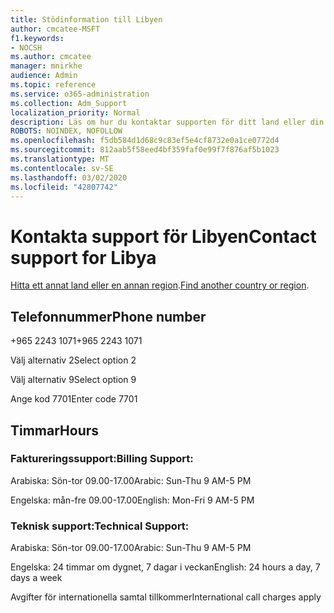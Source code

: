 ```yaml
---
title: Stödinformation till Libyen
author: cmcatee-MSFT
f1.keywords:
- NOCSH
ms.author: cmcatee
manager: mnirkhe
audience: Admin
ms.topic: reference
ms.service: o365-administration
ms.collection: Adm_Support
localization_priority: Normal
description: Läs om hur du kontaktar supporten för ditt land eller din region.
ROBOTS: NOINDEX, NOFOLLOW
ms.openlocfilehash: f5db584d1d68c9c83ef5e4cf8732e0a1ce0772d4
ms.sourcegitcommit: 812aab5f58eed4bf359faf0e99f7f876af5b1023
ms.translationtype: MT
ms.contentlocale: sv-SE
ms.lasthandoff: 03/02/2020
ms.locfileid: "42807742"
---
```

# <a name="contact-support-for-libya"></a><span data-ttu-id="330ee-103">Kontakta support för Libyen</span><span class="sxs-lookup"><span data-stu-id="330ee-103">Contact support for Libya</span></span>

<span data-ttu-id="330ee-104">[Hitta ett annat land eller en annan region](../contact-support-for-business-products.md).</span><span class="sxs-lookup"><span data-stu-id="330ee-104">[Find another country or region](../contact-support-for-business-products.md).</span></span>

## <a name="phone-number"></a><span data-ttu-id="330ee-105">Telefonnummer</span><span class="sxs-lookup"><span data-stu-id="330ee-105">Phone number</span></span>
<span data-ttu-id="330ee-106">+965 2243 1071</span><span class="sxs-lookup"><span data-stu-id="330ee-106">+965 2243 1071</span></span>

<span data-ttu-id="330ee-107">Välj alternativ 2</span><span class="sxs-lookup"><span data-stu-id="330ee-107">Select option 2</span></span>

<span data-ttu-id="330ee-108">Välj alternativ 9</span><span class="sxs-lookup"><span data-stu-id="330ee-108">Select option 9</span></span>

<span data-ttu-id="330ee-109">Ange kod 7701</span><span class="sxs-lookup"><span data-stu-id="330ee-109">Enter code 7701</span></span>

## <a name="hours"></a><span data-ttu-id="330ee-110">Timmar</span><span class="sxs-lookup"><span data-stu-id="330ee-110">Hours</span></span>
### <a name="billing-support"></a><span data-ttu-id="330ee-111">Faktureringssupport:</span><span class="sxs-lookup"><span data-stu-id="330ee-111">Billing Support:</span></span>

<span data-ttu-id="330ee-112">Arabiska: Sön-tor 09.00-17.00</span><span class="sxs-lookup"><span data-stu-id="330ee-112">Arabic: Sun-Thu 9 AM-5 PM</span></span>

<span data-ttu-id="330ee-113">Engelska: mån-fre 09.00-17.00</span><span class="sxs-lookup"><span data-stu-id="330ee-113">English: Mon-Fri 9 AM-5 PM</span></span>

### <a name="technical-support"></a><span data-ttu-id="330ee-114">Teknisk support:</span><span class="sxs-lookup"><span data-stu-id="330ee-114">Technical Support:</span></span>

<span data-ttu-id="330ee-115">Arabiska: Sön-tor 09.00-17.00</span><span class="sxs-lookup"><span data-stu-id="330ee-115">Arabic: Sun-Thu 9 AM-5 PM</span></span>

<span data-ttu-id="330ee-116">Engelska: 24 timmar om dygnet, 7 dagar i veckan</span><span class="sxs-lookup"><span data-stu-id="330ee-116">English: 24 hours a day, 7 days a week</span></span>

<span data-ttu-id="330ee-117">Avgifter för internationella samtal tillkommer</span><span class="sxs-lookup"><span data-stu-id="330ee-117">International call charges apply</span></span>
